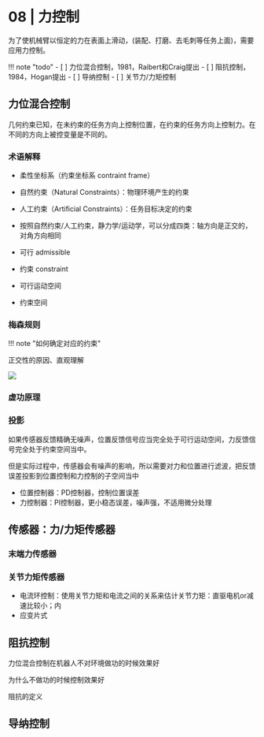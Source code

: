 # 08 | 力控制


为了使机械臂以恒定的力在表面上滑动，(装配、打磨、去毛刺等任务上面)，需要应用力控制。


!!! note "todo"
    - [ ] 力位混合控制，1981，Raibert和Craig提出
    - [ ] 阻抗控制，1984，Hogan提出
    - [ ] 导纳控制
    - [ ] 关节力/力矩控制


## 力位混合控制

几何约束已知，在未约束的任务方向上控制位置，在约束的任务方向上控制力。在不同的方向上被控变量是不同的。

### 术语解释
- 柔性坐标系（约束坐标系 contraint frame）
- 自然约束（Natural Constraints）：物理环境产生的约束
- 人工约束（Artificial Constraints）：任务目标决定的约束
- 按照自然约束/人工约束，静力学/运动学，可以分成四类：轴方向是正交的，对角方向相同


- 可行 admissible
- 约束 constraint


- 可行运动空间
- 约束空间
### 梅森规则

!!! note "如何确定对应的约束"


正交性的原因、直观理解

![](https://philfan-pic.oss-cn-beijing.aliyuncs.com/img/20250403093747.png)

### 虚功原理

### 投影


如果传感器反馈精确无噪声，位置反馈信号应当完全处于可行运动空间，力反馈信号完全处于约束空间当中。

但是实际过程中，传感器会有噪声的影响，所以需要对力和位置进行滤波，把反馈误差投影到位置控制和力控制的子空间当中


- 位置控制器：PD控制器，控制位置误差
- 力控制器：PI控制器，更小稳态误差，噪声强，不适用微分处理

## 传感器：力/力矩传感器
### 末端力传感器

### 关节力矩传感器

- 电流环控制：使用关节力矩和电流之间的关系来估计关节力矩：直驱电机or减速比较小；内
- 应变片式




## 阻抗控制
力位混合控制在机器人不对环境做功的时候效果好

为什么不做功的时候控制效果好


阻抗的定义





## 导纳控制

